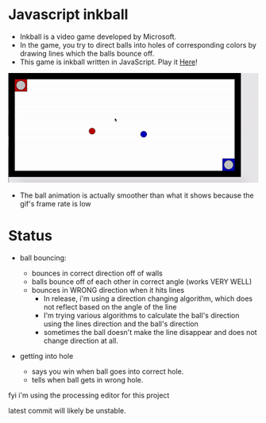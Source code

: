 # Javascript inkball
 - Inkball is a video game developed by Microsoft.
 - In the game, you try to direct balls into holes of corresponding colors by drawing lines which the balls bounce off.
 - This game is inkball written in JavaScript. Play it [Here](https://skparab1.itch.io/javascript-inkball)!

![](inkball_gif2.gif)

- The ball animation is actually smoother than what it shows because the gif's frame rate is low

# Status
  - ball bouncing:
    - bounces in correct direction off of walls
    - balls bounce off of each other in correct angle (works VERY WELL)
    - bounces in WRONG direction when it hits lines
      - In release, i'm using a direction changing algorithm, which does not reflect based on the angle of the line
      - I'm trying various algorithms to calculate the ball's direction using the lines direction and the ball's direction
      - sometimes the ball doesn't make the line disappear and does not change direction at all.

  - getting into hole
    - says you win when ball goes into correct hole.
    - tells when ball gets in wrong hole.

fyi i'm using the processing editor for this project

latest commit will likely be unstable.


